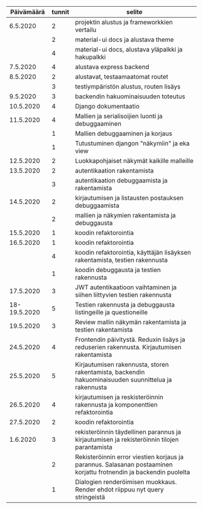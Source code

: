 | Päivämäärä | tunnit | selite |
| ---------- | ------ | ------ |
| 6.5.2020 | 2 | projektin alustus ja frameworkkien vertailu |
|| 2 | material-ui docs ja alustava theme |
|| 4 | material-ui docs, alustava yläpalkki ja hakupalkki |
| 7.5.2020 | 4 | alustava express backend |
| 8.5.2020 | 2 | alustavat, testaamaatomat routet |
|| 3 | testiympäristön alustus, routen lisäys |
| 9.5.2020 | 3 | backendin hakuominaisuuden toteutus |
| 10.5.2020 | 4 | Django dokumentaatio |
| 11.5.2020 | 4 | Mallien ja serialisoijien luonti ja debuggaaminen |
|| 1 | Mallien debuggaaminen ja korjaus |
|| 1 | Tutustuminen djangon "näkymiin" ja eka view |
| 12.5.2020 | 2 | Luokkapohjaiset näkymät kaikille malleille |
| 13.5.2020 | 2 | autentikaation rakentamista |
|| 3 | autentikaation debuggaamista ja rakentamista |
| 14.5.2020 | 2 | kirjautumisen ja listausten postauksen debuggaamista |
|| 2 | mallien ja näkymien rakentamista ja debuggausta |
| 15.5.2020 | 1 | koodin refaktorointia |
| 16.5.2020 | 1 | koodin refaktorointia |
|| 4 | koodin refaktorointia, käyttäjän lisäyksen rakentamista, testien rakennusta |
|| 1 | koodin debuggausta ja testien rakennusta |
| 17.5.2020 | 3 | JWT autentikaatioon vaihtaminen ja siihen liittyvien testien rakennusta |
| 18-19.5.2020 | 5 | Testien rakennusta ja debuggausta listingeille ja questioneille |
| 19.5.2020 | 3 | Review mallin näkymän rakentamista ja testien rakentamista |
| 24.5.2020 | 4 | Frontendin päivitystä. Reduxin lisäys ja reduserien rakennusta. Kirjautumisen rakentamista |
| 25.5.2020 | 5 | Kirjautumisen rakennusta, storen rakentamista, backendin hakuominaisuuden suunnittelua ja rakennusta |
| 26.5.2020 | 4 | kirjautumisen ja reskisteröinnin rakennusta ja komponenttien refaktorointia |
| 27.5.2020 | 2 | koodin refaktorointia |
| 1.6.2020 | 3 | rekisteröinnin täydellinen parannus ja kirjautumisen ja rekisteröinnin tilojen parantamista |
|| 2 | Rekisteröinnin error viestien korjaus ja parannus. Salasanan postaaminen korjattu frotnendin ja backendin puolelta |
|| 1 | Dialogien renderöimisen muokkaus. Render ehdot riippuu nyt query stringeistä |